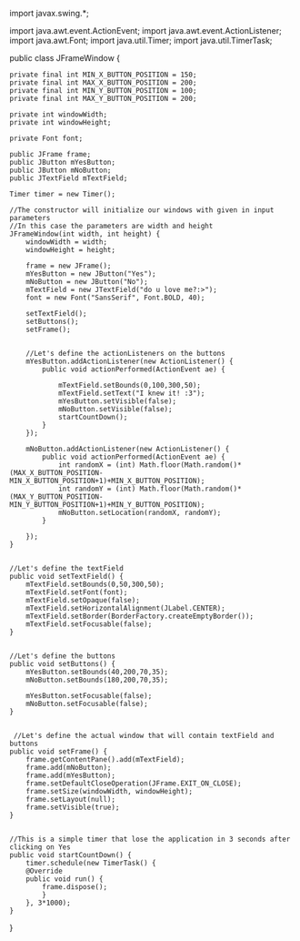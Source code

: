 import javax.swing.*;

import java.awt.event.ActionEvent;
import java.awt.event.ActionListener;
import java.awt.Font;
import java.util.Timer;
import java.util.TimerTask;

public class JFrameWindow {

    private final int MIN_X_BUTTON_POSITION = 150;
    private final int MAX_X_BUTTON_POSITION = 200;
    private final int MIN_Y_BUTTON_POSITION = 100;
    private final int MAX_Y_BUTTON_POSITION = 200;

    private int windowWidth;
    private int windowHeight;

    private Font font;

    public JFrame frame;
    public JButton mYesButton;
    public JButton mNoButton;
    public JTextField mTextField;

    Timer timer = new Timer();

    //The constructor will initialize our windows with given in input parameters
    //In this case the parameters are width and height
    JFrameWindow(int width, int height) {
        windowWidth = width;
        windowHeight = height;

        frame = new JFrame();
        mYesButton = new JButton("Yes");
        mNoButton = new JButton("No");
        mTextField = new JTextField("do u love me?:>");
        font = new Font("SansSerif", Font.BOLD, 40);

        setTextField();
        setButtons();
        setFrame();


        //Let's define the actionListeners on the buttons
        mYesButton.addActionListener(new ActionListener() {
            public void actionPerformed(ActionEvent ae) {

            	mTextField.setBounds(0,100,300,50);	
                mTextField.setText("I knew it! :3");
                mYesButton.setVisible(false);
                mNoButton.setVisible(false);
                startCountDown();
            }
        });

        mNoButton.addActionListener(new ActionListener() {
            public void actionPerformed(ActionEvent ae) {
                int randomX = (int) Math.floor(Math.random()*(MAX_X_BUTTON_POSITION-MIN_X_BUTTON_POSITION+1)+MIN_X_BUTTON_POSITION);
                int randomY = (int) Math.floor(Math.random()*(MAX_Y_BUTTON_POSITION-MIN_Y_BUTTON_POSITION+1)+MIN_Y_BUTTON_POSITION);
                mNoButton.setLocation(randomX, randomY);
            } 

        });
    }


    //Let's define the textField
    public void setTextField() {
        mTextField.setBounds(0,50,300,50);	
        mTextField.setFont(font);
        mTextField.setOpaque(false);
        mTextField.setHorizontalAlignment(JLabel.CENTER);
        mTextField.setBorder(BorderFactory.createEmptyBorder());
        mTextField.setFocusable(false);
    }


    //Let's define the buttons
    public void setButtons() {
        mYesButton.setBounds(40,200,70,35);
        mNoButton.setBounds(180,200,70,35);

        mYesButton.setFocusable(false);
        mNoButton.setFocusable(false);
    }


     //Let's define the actual window that will contain textField and buttons
    public void setFrame() {
        frame.getContentPane().add(mTextField);
        frame.add(mNoButton);
        frame.add(mYesButton);
        frame.setDefaultCloseOperation(JFrame.EXIT_ON_CLOSE);
        frame.setSize(windowWidth, windowHeight);
        frame.setLayout(null);
        frame.setVisible(true);
    }


    //This is a simple timer that lose the application in 3 seconds after clicking on Yes
    public void startCountDown() {
        timer.schedule(new TimerTask() {
        @Override
        public void run() {
            frame.dispose();
            }
        }, 3*1000);
    }
}
